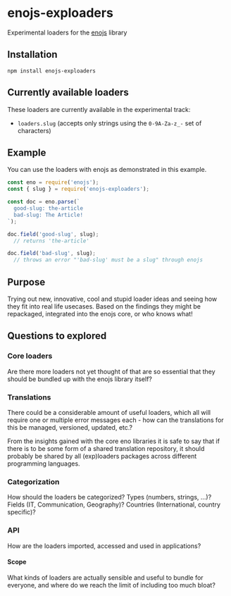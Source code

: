 # enojs-exploaders

Experimental loaders for the [enojs](https://eno-lang.org/javascript/) library

## Installation

```
npm install enojs-exploaders
```

## Currently available loaders

These loaders are currently available in the experimental track:

- `loaders.slug` (accepts only strings using the `0-9A-Za-z_-` set of characters)

## Example

You can use the loaders with enojs as demonstrated in this example.

```js
const eno = require('enojs');
const { slug } = require('enojs-exploaders');

const doc = eno.parse(`
  good-slug: the-article
  bad-slug: The Article!
`);

doc.field('good-slug', slug);
  // returns 'the-article'

doc.field('bad-slug', slug);
  // throws an error "'bad-slug' must be a slug" through enojs
```

## Purpose

Trying out new, innovative, cool and stupid loader ideas and seeing how they fit
into real life usecases. Based on the findings they might be repackaged, integrated
into the enojs core, or who knows what!

## Questions to explored

### Core loaders

Are there more loaders not yet thought of that are so essential that they should
be bundled up with the enojs library itself?

### Translations

There could be a considerable amount of useful loaders, which all will require
one or multiple error messages each - how can the translations for this be
managed, versioned, updated, etc.?

From the insights gained with the core eno libraries it is safe to say that if
there is to be some form of a shared translation repository, it should probably
be shared by all (exp)loaders packages across different programming languages.

### Categorization

How should the loaders be categorized? Types (numbers, strings, ...)? Fields
(IT, Communication, Geography)? Countries (International, country specific)?

### API

How are the loaders imported, accessed and used in applications?

#### Scope

What kinds of loaders are actually sensible and useful to bundle for everyone,
and where do we reach the limit of including too much bloat?
